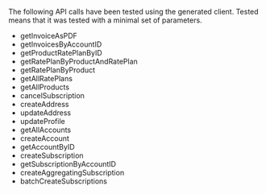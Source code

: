 
The following API calls have been tested using the generated client. Tested
means that it was tested with a minimal set of parameters.

- getInvoiceAsPDF
- getInvoicesByAccountID
- getProductRatePlanByID
- getRatePlanByProductAndRatePlan
- getRatePlanByProduct
- getAllRatePlans
- getAllProducts
- cancelSubscription
- createAddress
- updateAddress
- updateProfile
- getAllAccounts
- createAccount
- getAccountByID
- createSubscription
- getSubscriptionByAccountID
- createAggregatingSubscription
- batchCreateSubscriptions